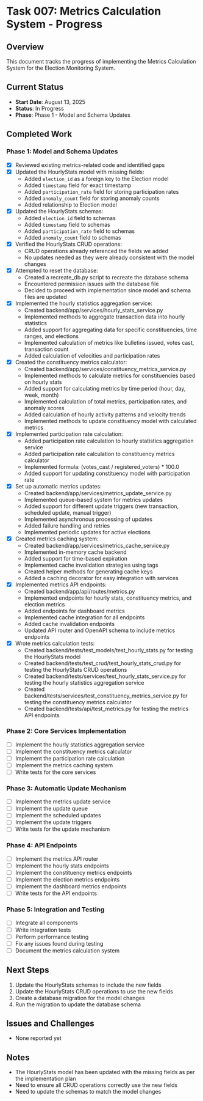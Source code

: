 # Task 007: Metrics Calculation System - Progress

## Overview
This document tracks the progress of implementing the Metrics Calculation System for the Election Monitoring System.

## Current Status
- **Start Date**: August 13, 2025
- **Status**: In Progress
- **Phase**: Phase 1 - Model and Schema Updates

## Completed Work

### Phase 1: Model and Schema Updates
- [x] Reviewed existing metrics-related code and identified gaps
- [x] Updated the HourlyStats model with missing fields:
  - Added `election_id` as a foreign key to the Election model
  - Added `timestamp` field for exact timestamp
  - Added `participation_rate` field for storing participation rates
  - Added `anomaly_count` field for storing anomaly counts
  - Added relationship to Election model
- [x] Updated the HourlyStats schemas:
  - Added `election_id` field to schemas
  - Added `timestamp` field to schemas
  - Added `participation_rate` field to schemas
  - Added `anomaly_count` field to schemas
- [x] Verified the HourlyStats CRUD operations:
  - CRUD operations already referenced the fields we added
  - No updates needed as they were already consistent with the model changes
- [x] Attempted to reset the database:
  - Created a recreate_db.py script to recreate the database schema
  - Encountered permission issues with the database file
  - Decided to proceed with implementation since model and schema files are updated
- [x] Implemented the hourly statistics aggregation service:
  - Created backend/app/services/hourly_stats_service.py
  - Implemented methods to aggregate transaction data into hourly statistics
  - Added support for aggregating data for specific constituencies, time ranges, and elections
  - Implemented calculation of metrics like bulletins issued, votes cast, transaction count
  - Added calculation of velocities and participation rates
- [x] Created the constituency metrics calculator:
  - Created backend/app/services/constituency_metrics_service.py
  - Implemented methods to calculate metrics for constituencies based on hourly stats
  - Added support for calculating metrics by time period (hour, day, week, month)
  - Implemented calculation of total metrics, participation rates, and anomaly scores
  - Added calculation of hourly activity patterns and velocity trends
  - Implemented methods to update constituency model with calculated metrics
- [x] Implemented participation rate calculation:
  - Added participation rate calculation to hourly statistics aggregation service
  - Added participation rate calculation to constituency metrics calculator
  - Implemented formula: (votes_cast / registered_voters) * 100.0
  - Added support for updating constituency model with participation rate
- [x] Set up automatic metrics updates:
  - Created backend/app/services/metrics_update_service.py
  - Implemented queue-based system for metrics updates
  - Added support for different update triggers (new transaction, scheduled update, manual trigger)
  - Implemented asynchronous processing of updates
  - Added failure handling and retries
  - Implemented periodic updates for active elections
- [x] Created metrics caching system:
  - Created backend/app/services/metrics_cache_service.py
  - Implemented in-memory cache backend
  - Added support for time-based expiration
  - Implemented cache invalidation strategies using tags
  - Created helper methods for generating cache keys
  - Added a caching decorator for easy integration with services
- [x] Implemented metrics API endpoints:
  - Created backend/app/api/routes/metrics.py
  - Implemented endpoints for hourly stats, constituency metrics, and election metrics
  - Added endpoints for dashboard metrics
  - Implemented cache integration for all endpoints
  - Added cache invalidation endpoints
  - Updated API router and OpenAPI schema to include metrics endpoints
- [x] Wrote metrics calculation tests:
  - Created backend/tests/test_models/test_hourly_stats.py for testing the HourlyStats model
  - Created backend/tests/test_crud/test_hourly_stats_crud.py for testing the HourlyStats CRUD operations
  - Created backend/tests/services/test_hourly_stats_service.py for testing the hourly statistics aggregation service
  - Created backend/tests/services/test_constituency_metrics_service.py for testing the constituency metrics calculator
  - Created backend/tests/api/test_metrics.py for testing the metrics API endpoints

### Phase 2: Core Services Implementation
- [ ] Implement the hourly statistics aggregation service
- [ ] Implement the constituency metrics calculator
- [ ] Implement the participation rate calculation
- [ ] Implement the metrics caching system
- [ ] Write tests for the core services

### Phase 3: Automatic Update Mechanism
- [ ] Implement the metrics update service
- [ ] Implement the update queue
- [ ] Implement the scheduled updates
- [ ] Implement the update triggers
- [ ] Write tests for the update mechanism

### Phase 4: API Endpoints
- [ ] Implement the metrics API router
- [ ] Implement the hourly stats endpoints
- [ ] Implement the constituency metrics endpoints
- [ ] Implement the election metrics endpoints
- [ ] Implement the dashboard metrics endpoints
- [ ] Write tests for the API endpoints

### Phase 5: Integration and Testing
- [ ] Integrate all components
- [ ] Write integration tests
- [ ] Perform performance testing
- [ ] Fix any issues found during testing
- [ ] Document the metrics calculation system

## Next Steps
1. Update the HourlyStats schemas to include the new fields
2. Update the HourlyStats CRUD operations to use the new fields
3. Create a database migration for the model changes
4. Run the migration to update the database schema

## Issues and Challenges
- None reported yet

## Notes
- The HourlyStats model has been updated with the missing fields as per the implementation plan
- Need to ensure all CRUD operations correctly use the new fields
- Need to update the schemas to match the model changes